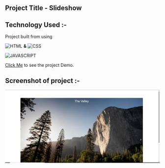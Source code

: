 ## **Project Title** - Slideshow


## Technology Used :-

Project  built from using

![HTML](https://img.shields.io/badge/HTML5-orange) 
**&**
![CSS](https://img.shields.io/badge/CSS3-blue)

![JAVASCRIPT](https://img.shields.io/badge/JAVASCRIPT-yellow)

[Click Me](https://image-slideshow-3.netlify.app/) to see the project Demo.



## Screenshot of  project :-
![screenshot](./image-slide.png)



